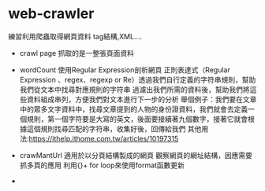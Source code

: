 # web-crawler
練習利用爬蟲取得網頁資料 tag結構,XML....

- crawl page 抓取的是一整張頁面資料


- wordCount 使用Regular Expression剖析網頁
正則表達式（Regular Expression 、regex、regexp or Re）透過我們自行定義的字符串規則，幫助我們從文本中找尋對應規則的字符串
過濾出我們所需的資料後，幫助我們將這些資料組成串列，方便我們對文本進行下一步的分析
舉個例子：我們要在文章中的眾多文字資料中，找尋文章提到的人物的身份證資料，我們就會去定義一個規則，第一個字符要是大寫的英文，後面要接續著九個數字，接著它就會根據這個規則找尋匹配的字符串，收集好後，回傳給我們
其他用法:https://ithelp.ithome.com.tw/articles/10197315


- crawMantUrl 適用於以分頁結構製成的網頁
觀察網頁的網址結構，因應需要抓多頁的應用 利用{}+ for loop來使用format函數更新

- 